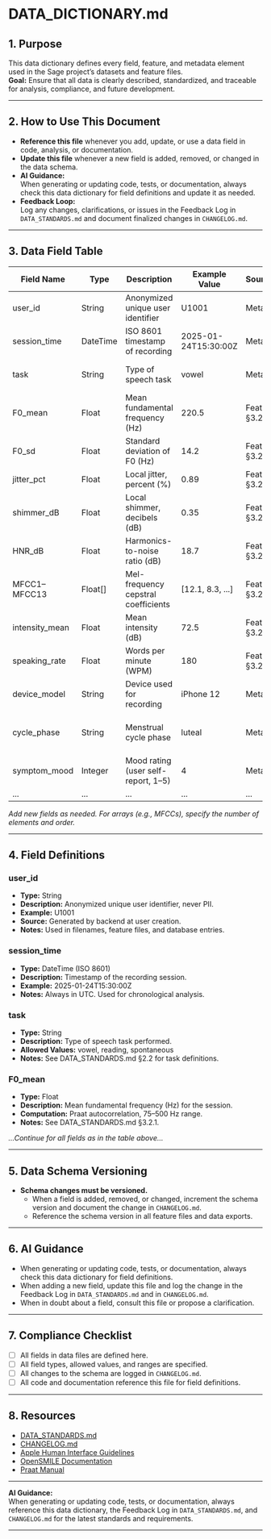 # DATA_DICTIONARY.md

## 1. Purpose

This data dictionary defines every field, feature, and metadata element used in the Sage project’s datasets and feature files.  
**Goal:** Ensure that all data is clearly described, standardized, and traceable for analysis, compliance, and future development.

---

## 2. How to Use This Document

- **Reference this file** whenever you add, update, or use a data field in code, analysis, or documentation.
- **Update this file** whenever a new field is added, removed, or changed in the data schema.
- **AI Guidance:**  
  When generating or updating code, tests, or documentation, always check this data dictionary for field definitions and update it as needed.
- **Feedback Loop:**  
  Log any changes, clarifications, or issues in the Feedback Log in `DATA_STANDARDS.md` and document finalized changes in `CHANGELOG.md`.

---

## 3. Data Field Table

| Field Name         | Type      | Description                                      | Example Value         | Source/Section         | Allowed Values/Range         | Notes/References           |
|--------------------|-----------|--------------------------------------------------|-----------------------|------------------------|-----------------------------|----------------------------|
| user_id            | String    | Anonymized unique user identifier                | U1001                | Metadata, §2.3         | [A-Za-z0-9]+                | Never PII, see Privacy     |
| session_time       | DateTime  | ISO 8601 timestamp of recording                  | 2025-01-24T15:30:00Z | Metadata, §2.3         | ISO 8601                     | UTC preferred              |
| task               | String    | Type of speech task                              | vowel                 | Metadata, §2.3         | vowel, reading, spontaneous  | See DATA_STANDARDS.md §2.2 |
| F0_mean            | Float     | Mean fundamental frequency (Hz)                  | 220.5                 | Features, §3.2.1        | 75–500                       | Praat, female range        |
| F0_sd              | Float     | Standard deviation of F0 (Hz)                    | 14.2                  | Features, §3.2.1        | 0–100                        |                            |
| jitter_pct         | Float     | Local jitter, percent (%)                        | 0.89                  | Features, §3.2.2        | 0–5                          | Praat, see §1 rationale    |
| shimmer_dB         | Float     | Local shimmer, decibels (dB)                     | 0.35                  | Features, §3.2.3        | 0–2                          | Praat                      |
| HNR_dB             | Float     | Harmonics-to-noise ratio (dB)                    | 18.7                  | Features, §3.2.4        | 0–30                         | Praat                      |
| MFCC1–MFCC13       | Float[]   | Mel-frequency cepstral coefficients              | [12.1, 8.3, ...]      | Features, §3.2.6        | -100–100                     | openSMILE eGeMAPS          |
| intensity_mean     | Float     | Mean intensity (dB)                              | 72.5                  | Features, §3.2.7        | 40–100                       | Relative dB                |
| speaking_rate      | Float     | Words per minute (WPM)                           | 180                   | Features, §3.2.8        | 50–300                       | Custom, see §3.2.8         |
| device_model       | String    | Device used for recording                        | iPhone 12             | Metadata, §2.3          | [Any iOS model]              |                            |
| cycle_phase        | String    | Menstrual cycle phase                            | luteal                | Metadata, §2.3          | follicular, ovulation, luteal, menstruation | User/self-report/inferred  |
| symptom_mood       | Integer   | Mood rating (user self-report, 1–5)              | 4                     | Metadata, §2.3          | 1–5                          | See survey schema          |
| ...                | ...       | ...                                              | ...                   | ...                    | ...                          | ...                        |

*Add new fields as needed. For arrays (e.g., MFCCs), specify the number of elements and order.*

---

## 4. Field Definitions

### user_id
- **Type:** String
- **Description:** Anonymized unique user identifier, never PII.
- **Example:** U1001
- **Source:** Generated by backend at user creation.
- **Notes:** Used in filenames, feature files, and database entries.

### session_time
- **Type:** DateTime (ISO 8601)
- **Description:** Timestamp of the recording session.
- **Example:** 2025-01-24T15:30:00Z
- **Notes:** Always in UTC. Used for chronological analysis.

### task
- **Type:** String
- **Description:** Type of speech task performed.
- **Allowed Values:** vowel, reading, spontaneous
- **Notes:** See DATA_STANDARDS.md §2.2 for task definitions.

### F0_mean
- **Type:** Float
- **Description:** Mean fundamental frequency (Hz) for the session.
- **Computation:** Praat autocorrelation, 75–500 Hz range.
- **Notes:** See DATA_STANDARDS.md §3.2.1.

*...Continue for all fields as in the table above...*

---

## 5. Data Schema Versioning

- **Schema changes must be versioned.**  
  - When a field is added, removed, or changed, increment the schema version and document the change in `CHANGELOG.md`.
  - Reference the schema version in all feature files and data exports.

---

## 6. AI Guidance

- When generating or updating code, tests, or documentation, always check this data dictionary for field definitions.
- When adding a new field, update this file and log the change in the Feedback Log in `DATA_STANDARDS.md` and in `CHANGELOG.md`.
- When in doubt about a field, consult this file or propose a clarification.

---

## 7. Compliance Checklist

- [ ] All fields in data files are defined here.
- [ ] All field types, allowed values, and ranges are specified.
- [ ] All changes to the schema are logged in `CHANGELOG.md`.
- [ ] All code and documentation reference this file for field definitions.

---

## 8. Resources

- [DATA_STANDARDS.md](./DATA_STANDARDS.md)
- [CHANGELOG.md](./CHANGELOG.md)
- [Apple Human Interface Guidelines](https://developer.apple.com/design/human-interface-guidelines/)
- [OpenSMILE Documentation](https://audeering.github.io/opensmile/)
- [Praat Manual](https://www.fon.hum.uva.nl/praat/manual/)

---

**AI Guidance:**  
When generating or updating code, tests, or documentation, always reference this data dictionary, the Feedback Log in `DATA_STANDARDS.md`, and `CHANGELOG.md` for the latest standards and requirements.

---
